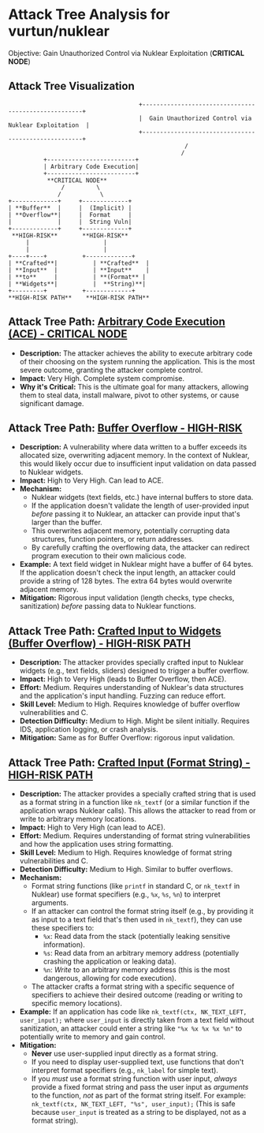 # Attack Tree Analysis for vurtun/nuklear

Objective: Gain Unauthorized Control via Nuklear Exploitation (**CRITICAL NODE**)

## Attack Tree Visualization

```
                                     +-----------------------------------------------------+
                                     |  Gain Unauthorized Control via Nuklear Exploitation  |
                                     +-----------------------------------------------------+
                                                  /
                                                 /
          +-------------------------+                        
          | Arbitrary Code Execution|                        
          +-------------------------+                        
           **CRITICAL NODE**                                
               /         \                              
              /           \                             
+-------------+     +-------------+                       
| **Buffer**  |     |  (Implicit) |                       
| **Overflow**|     |  Format     |                       
|             |     |  String Vuln|                       
+-------------+     +-------------+                       
 **HIGH-RISK**       **HIGH-RISK**                          
     |                     |                                
     |                     |                                
+----+----+          +-------------+                       
| **Crafted**|          | **Crafted**  |                       
| **Input**  |          | **Input**    |                       
| **to**     |          | **(Format** |                       
| **Widgets**|          |  **String)**|                       
+---------+          +-------------+                       
**HIGH-RISK PATH**    **HIGH-RISK PATH**                      

```

## Attack Tree Path: [Arbitrary Code Execution (ACE) - CRITICAL NODE](./attack_tree_paths/arbitrary_code_execution__ace__-_critical_node.md)

*   **Description:** The attacker achieves the ability to execute arbitrary code of their choosing on the system running the application. This is the most severe outcome, granting the attacker complete control.
*   **Impact:** Very High. Complete system compromise.
*   **Why it's Critical:** This is the ultimate goal for many attackers, allowing them to steal data, install malware, pivot to other systems, or cause significant damage.

## Attack Tree Path: [Buffer Overflow - HIGH-RISK](./attack_tree_paths/buffer_overflow_-_high-risk.md)

*   **Description:** A vulnerability where data written to a buffer exceeds its allocated size, overwriting adjacent memory. In the context of Nuklear, this would likely occur due to insufficient input validation on data passed to Nuklear widgets.
*   **Impact:** High to Very High. Can lead to ACE.
*   **Mechanism:**
    *   Nuklear widgets (text fields, etc.) have internal buffers to store data.
    *   If the application doesn't validate the length of user-provided input *before* passing it to Nuklear, an attacker can provide input that's larger than the buffer.
    *   This overwrites adjacent memory, potentially corrupting data structures, function pointers, or return addresses.
    *   By carefully crafting the overflowing data, the attacker can redirect program execution to their own malicious code.
*   **Example:** A text field widget in Nuklear might have a buffer of 64 bytes. If the application doesn't check the input length, an attacker could provide a string of 128 bytes. The extra 64 bytes would overwrite adjacent memory.
*   **Mitigation:** Rigorous input validation (length checks, type checks, sanitization) *before* passing data to Nuklear functions.

## Attack Tree Path: [Crafted Input to Widgets (Buffer Overflow) - HIGH-RISK PATH](./attack_tree_paths/crafted_input_to_widgets__buffer_overflow__-_high-risk_path.md)

*   **Description:** The attacker provides specially crafted input to Nuklear widgets (e.g., text fields, sliders) designed to trigger a buffer overflow.
*   **Impact:** High to Very High (leads to Buffer Overflow, then ACE).
*   **Effort:** Medium. Requires understanding of Nuklear's data structures and the application's input handling. Fuzzing can reduce effort.
*   **Skill Level:** Medium to High. Requires knowledge of buffer overflow vulnerabilities and C.
*   **Detection Difficulty:** Medium to High. Might be silent initially. Requires IDS, application logging, or crash analysis.
*   **Mitigation:** Same as for Buffer Overflow: rigorous input validation.

## Attack Tree Path: [Crafted Input (Format String) - HIGH-RISK PATH](./attack_tree_paths/crafted_input__format_string__-_high-risk_path.md)

*   **Description:** The attacker provides a specially crafted string that is used as a format string in a function like `nk_textf` (or a similar function if the application wraps Nuklear calls). This allows the attacker to read from or write to arbitrary memory locations.
*   **Impact:** High to Very High (can lead to ACE).
*   **Effort:** Medium. Requires understanding of format string vulnerabilities and how the application uses string formatting.
*   **Skill Level:** Medium to High. Requires knowledge of format string vulnerabilities and C.
*   **Detection Difficulty:** Medium to High. Similar to buffer overflows.
*   **Mechanism:**
    *   Format string functions (like `printf` in standard C, or `nk_textf` in Nuklear) use format specifiers (e.g., `%x`, `%s`, `%n`) to interpret arguments.
    *   If an attacker can control the format string itself (e.g., by providing it as input to a text field that's then used in `nk_textf`), they can use these specifiers to:
        *   `%x`: Read data from the stack (potentially leaking sensitive information).
        *   `%s`: Read data from an arbitrary memory address (potentially crashing the application or leaking data).
        *   `%n`: *Write* to an arbitrary memory address (this is the most dangerous, allowing for code execution).
    *   The attacker crafts a format string with a specific sequence of specifiers to achieve their desired outcome (reading or writing to specific memory locations).
*   **Example:** If an application has code like `nk_textf(ctx, NK_TEXT_LEFT, user_input);` where `user_input` is directly taken from a text field without sanitization, an attacker could enter a string like `"%x %x %x %x %n"` to potentially write to memory and gain control.
*   **Mitigation:**
    *   **Never** use user-supplied input directly as a format string.
    *   If you need to display user-supplied text, use functions that don't interpret format specifiers (e.g., `nk_label` for simple text).
    *   If you *must* use a format string function with user input, *always* provide a fixed format string and pass the user input as *arguments* to the function, *not* as part of the format string itself.  For example: `nk_textf(ctx, NK_TEXT_LEFT, "%s", user_input);` (This is safe because `user_input` is treated as a string to be displayed, not as a format string).

